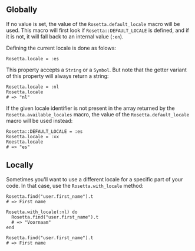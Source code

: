 ## Globally
If no value is set, the value of the `Rosetta.default_locale` macro will be
used. This macro will first look if `Rosetta::DEFAULT_LOCALE` is defined, and if
it is not, it will fall back to an internal value (`:en`).

Defining the current locale is done as folows:

```cr
Rosetta.locale = :es
```

This property accepts a `String` or a `Symbol`. But note that the getter variant
of this property will always return a string:

```cr
Rosetta.locale = :nl
Rosetta.locale
# => "nl"
```

If the given locale identifier is not present in the array returned by the
`Rosetta.available_locales` macro, the value of the `Rosetta.default_locale`
macro will be used instead:

```cr
Rosetta::DEFAULT_LOCALE = :es
Rosetta.locale = :xx
Roestta.locale
# => "es"
```

## Locally
Sometimes you'll want to use a different locale for a specific part of your
code. In that case, use the `Rosetta.with_locale` method:

```cr
Rosetta.find("user.first_name").t
# => First name

Rosetta.with_locale(:nl) do
  Rosetta.find("user.first_name").t
  # => "Voornaam"
end

Rosetta.find("user.first_name").t
# => First name
```